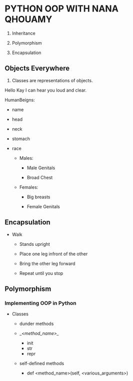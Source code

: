 # PYTHON OOP WITH NANA QHOUAMY

1. Inheritance

1. Polymorphism

1. Encapsulation

## Objects Everywhere

1. Classes are representations of objects.

Hello Kay
I can hear you loud and clear.

HumanBeigns:

* name
* head
* neck
* stomach
* race

    * Males:

        * Male Genitals

        * Broad Chest

    * Females:

        * Big breasts

        * Female Genitals

## Encapsulation
* Walk
    * Stands upright

    * Place one leg infront of the other
    * Bring the other leg forward
    * Repeat until you stop

## Polymorphism

### Implementing OOP in Python

* Classes
    
    * dunder methods

    * __\<method_name>\__
        * init
        * str
        * repr

    * self-defined methods
        
        * def \<method_name>(self, \<various_arguments>)